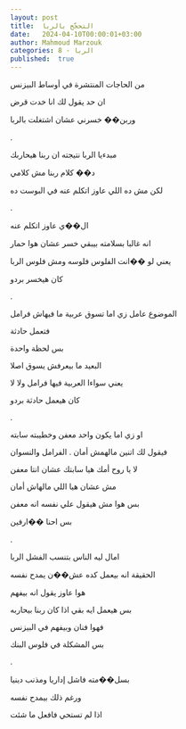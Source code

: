 ```yaml
---
layout: post
title:  التحجّج بالربا
date:   2024-04-10T00:00:01+03:00
author: Mahmoud Marzouk
categories: 8 - الربا
published:  true
---
```

من الحاجات المنتشرة في أوساط البيزنس

ان حد يقول لك انا خدت قرض

وربن�� خسرني عشان اشتغلت بالربا

.

مبدءيا الربا نتيجته ان ربنا هيحاربك

د�� كلام ربنا مش كلامي

لكن مش ده اللي عاوز اتكلم عنه في البوست ده

.

ال��ي عاوز اتكلم عنه

انه غالبا بسلامته بيبقي خسر عشان هوا حمار

يعني لو ��انت الفلوس فلوسه ومش فلوس الربا

كان هيخسر بردو

.

الموضوع عامل زي اما تسوق عربية ما فيهاش فرامل

فتعمل حادثة

بس لحظة واحدة

البعيد ما بيعرفش يسوق اصلا

يعني سواءا العربية فيها فرامل ولا لا

كان هيعمل حادثة بردو

.

او زي اما يكون واحد معفن وخطيبته سابته

فيقول لك اتنين مالهمش أمان . الفرامل والنسوان

لا يا روح أمك هيا سابتك عشان انتا معفن

مش عشان هيا اللي مالهاش أمان

بس هوا مش هيقول علي نفسه انه معفن

بس احنا ��ارفين

.

امال ليه الناس بتنسب الفشل الربا

الحقيقة انه بيعمل كده عش��ن يمدح نفسه

هوا عاوز يقول انه بيفهم

بس هيعمل ايه بقي اذا كان ربنا بيحاربه

فهوا فنان وبيفهم في البيزنس

بس المشكلة في فلوس البنك

.

بسل��مته فاشل إداريا ومذنب دينيا

ورغم ذلك بيمدح نفسه

اذا لم تستحي فافعل ما شئت
